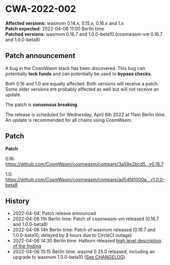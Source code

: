 # CWA-2022-002

**Affected versions:** wasmvm 0.14.x, 0.15.x, 0.16.x and 1.x<br>
**Patch expected:** 2022-04-06 11:00 Berlin time<br>
**Patched versions:** wasmvm 0.16.7 and 1.0.0-beta10 (cosmwasm-vm 0.16.7 and 1.0.0-beta8)

## Patch announcement

A bug in the CosmWasm stack has been discovered. This bug can potentially **lock funds** and can potentially be used to **bypass checks**.

Both 0.16 and 1.0 are equally affected. Both versions will receive a patch. Some older versions are probably affected as well but will not receive an update.

The patch is **consensus breaking**.

The release is scheduled for Wednesday, April 6th 2022 at 11am Berlin time. An update is recommended for all chains using CosmWasm.

## Patch

**Patch**

0.16: https://github.com/CosmWasm/cosmwasm/compare/3a59e2bcd5...v0.16.7

1.0: https://github.com/CosmWasm/cosmwasm/compare/ad54fd1000a...v1.0.0-beta8

## History

- 2022-04-04: Patch release announced
- 2022-04-06 11h Berlin time: Patch of cosmwasm-vm released (0.16.7 and 1.0.0-beta8)
- 2022-04-06 14h Berlin time: Patch of wasmvm released (0.16.7 and 1.0.0-beta10; delayed by 3 hours due to CircleCI outage)
- 2022-04-06 14:30 Berlin time: Halborn released [high level description of the finding](https://halborn.com/halborn-discovers-zero-day-vulnerability-in-cosmwasm/)
- 2022-04-06 15:15 Berlin time: wasmd 0.25.0 released, including an upgrade to wasmvm 1.0.0-beta10 ([See CHANGELOG](https://github.com/CosmWasm/wasmd/blob/v0.25.0/CHANGELOG.md#v0250-2022-04-06))
